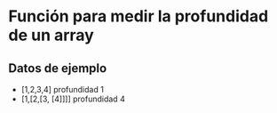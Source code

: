 # Función para medir la profundidad de un array

## Datos de ejemplo
* [1,2,3,4] profundidad 1
* [1,[2,[3, [4]]]] profundidad 4

